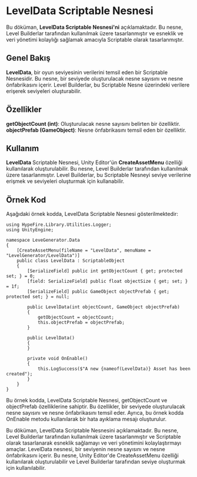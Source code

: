 # LevelData Scriptable Nesnesi
Bu döküman, **LevelData Scriptable Nesnesi'ni** açıklamaktadır. Bu nesne, Level Builderlar 
tarafından kullanılmak üzere tasarlanmıştır ve esneklik ve veri yönetimi kolaylığı sağlamak 
amacıyla Scriptable olarak tasarlanmıştır.

## Genel Bakış
**LevelData**, bir oyun seviyesinin verilerini temsil eden bir Scriptable Nesnesidir. Bu nesne, 
bir seviyede oluşturulacak nesne sayısını ve nesne önfabrikasını içerir. Level Builderlar, bu 
Scriptable Nesne üzerindeki verilere erişerek seviyeleri oluşturabilir.

## Özellikler
**getObjectCount (int)**: Oluşturulacak nesne sayısını belirten bir özelliktir.
**objectPrefab (GameObject)**: Nesne önfabrikasını temsil eden bir özelliktir.

## Kullanım
**LevelData** Scriptable Nesnesi, Unity Editor'ün **CreateAssetMenu** özelliği kullanılarak oluşturulabilir. 
Bu nesne, Level Builderlar tarafından kullanılmak üzere tasarlanmıştır. Level Builderlar, bu Scriptable 
Nesneyi seviye verilerine erişmek ve seviyeleri oluşturmak için kullanabilir.

## Örnek Kod
Aşağıdaki örnek kodda, LevelData Scriptable Nesnesi gösterilmektedir:

````
using HypeFire.Library.Utilities.Logger;
using UnityEngine;

namespace LeveGenerator.Data
{
    [CreateAssetMenu(fileName = "LevelData", menuName = "LevelGenerator/LevelData")]
    public class LevelData : ScriptableObject
    {
        [SerializeField] public int getObjectCount { get; protected set; } = 0;
        [field: SerializeField] public float objectSize { get; set; } = 1f;
        [SerializeField] public GameObject objectPrefab { get; protected set; } = null;

        public LevelData(int objectCount, GameObject objectPrefab)
        {
            getObjectCount = objectCount;
            this.objectPrefab = objectPrefab;
        }

        public LevelData()
        {
        }

        private void OnEnable()
        {
            this.LogSuccess($"A new {nameof(LevelData)} Asset has been created");
        }
    }
}
````

Bu örnek kodda, LevelData Scriptable Nesnesi, getObjectCount ve objectPrefab özelliklerine sahiptir. 
Bu özellikler, bir seviyede oluşturulacak nesne sayısını ve nesne önfabrikasını temsil eder. Ayrıca, 
bu örnek kodda OnEnable metodu kullanılarak bir hata ayıklama mesajı oluşturulur.

Bu döküman, LevelData Scriptable Nesnesini açıklamaktadır. Bu nesne, Level Builderlar tarafından kullanılmak
üzere tasarlanmıştır ve Scriptable olarak tasarlanarak esneklik sağlamayı ve veri yönetimini kolaylaştırmayı 
amaçlar. LevelData nesnesi, bir seviyenin nesne sayısını ve nesne önfabrikasını içerir. Bu nesne, Unity Editor'de
CreateAssetMenu özelliği kullanılarak oluşturulabilir ve Level Builderlar tarafından seviye oluşturmak için kullanılabilir.
